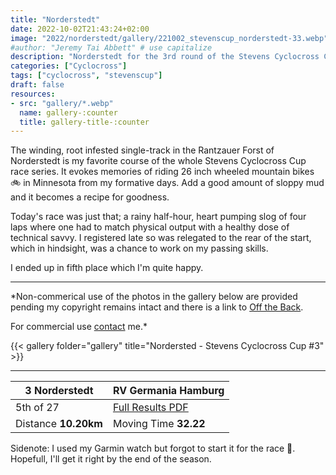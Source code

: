 ```yaml
---
title: "Norderstedt"
date: 2022-10-02T21:43:24+02:00
image: "2022/norderstedt/gallery/221002_stevenscup_norderstedt-33.webp"
#author: "Jeremy Tai Abbett" # use capitalize
description: "Norderstedt for the 3rd round of the Stevens Cyclocross Cup"
categories: ["Cyclocross"]
tags: ["cyclocross", "stevenscup"]
draft: false
resources: 
- src: "gallery/*.webp"
  name: gallery-:counter
  title: gallery-title-:counter
---
```

The winding, root infested single-track in the Rantzauer Forst of Norderstedt is my favorite course of the whole Stevens Cyclocross Cup race series. It evokes memories of riding 26 inch wheeled mountain bikes 🚲 in Minnesota from my formative days. Add a good amount of sloppy mud and it becomes a recipe for goodness.

Today's race was just that; a rainy half-hour, heart pumping slog of four laps where one had to match physical output with a healthy dose of technical savvy. I registered late so was relegated to the rear of the start, which in hindsight, was a chance to work on my passing skills.

I ended up in fifth place which I'm quite happy.

---
*Non-commerical use of the photos in the gallery below are provided pending my copyright remains intact and there is a link to [Off the Back](https://www.offtheback.in).

For commercial use [contact](https://www.offtheback.in/contact) me.*

{{< gallery folder="gallery" title="Nordersted - Stevens Cyclocross Cup #3" >}}

---
3 Norderstedt | RV Germania Hamburg |
| ----------- | ----------- |
| 5th of 27 | [Full Results PDF](2022102_03_norderstedt_te) |
| Distance **10.20km** | Moving Time **32.22** |

Sidenote: I used my Garmin watch but forgot to start it for the race 🤷. Hopefull, I'll get it right by the end of the season.

